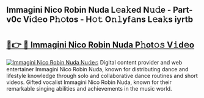 ## Immagini Nico Robin Nuda L𝚎a𝚔ed N𝚞𝚍e - Part-v0c Vi𝚍𝚎o P𝚑𝚘tos - H𝚘𝚝 O𝚗𝚕yf𝚊ns L𝚎a𝚔s iyrtb

# <h2><a href="http://kf7wt2c.oniu.top/?m=Immagini+Nico+Robin+Nuda">🔗👉 🔴 Immagini Nico Robin Nuda P𝚑ot𝚘𝚜 V𝚒d𝚎o</a></h2>

[![Immagini Nico Robin Nuda Nu𝚍e𝚜](https://i.imgur.com/0qMVB7G.gif)](http://kf7wt2c.oniu.top/?m=Immagini+Nico+Robin+Nuda)
Digital content provider and web entertainer Immagini Nico Robin Nuda, known for distributing dance and lifestyle knowledge through solo and collaborative dance routines and short videos. Gifted vocalist Immagini Nico Robin Nuda, known for their remarkable singing abilities and achievements in the music world.  
